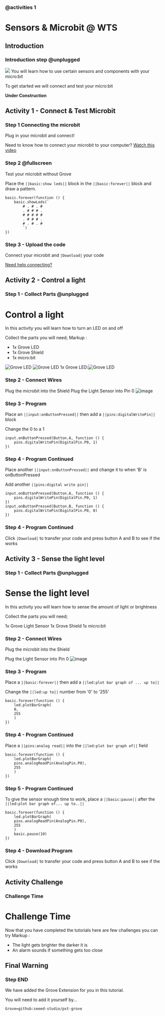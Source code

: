 ### @activities 1
# Sensors & Microbit @ WTS

## Introduction
### Introduction step @unplugged
<!---  @unplugged Deprecated use @showdialog --->
![](https://www.whittleseatechschool.vic.edu.au/wp-content/uploads/2020/07/WTS-2019-logo.png)
You will learn how to use certain sensors and components with your micro:bit

To get started we will connect and test your micro:bit

**Under Construction**




<!---------------------------------------------------------------  
-------------------------  NEW ACTIVITY -------------------------
----------------------------------------------------------------->
## Activity 1 - Connect & Test Microbit
<!---  Designed to test if the microbit is working --->
### Step 1 Connecting the microbit 
Plug in your microbit and connect!

Need to know how to connect your microbit to your computer? [Watch this video](https://www.youtube.com/watch?v=qSjMDG84bMY)

### Step 2 @fullscreen
Test your microbit without Grove

Place the ``||basic:show leds||`` block in the ``||basic:forever||`` block and draw a pattern.
```blocks
basic.forever(function () {
    basic.showLeds(`
        # . # . #
        . # # # .
        # # # # #
        . # # # .
        # . # . #
        `)
})
```
### Step 3 - Upload the code
Connect your microbit and ``|Download|`` your code 

[Need help connecting?](https://www.youtube.com/watch?v=qSjMDG84bMY)






<!---------------------------------------------------------------  
-------------------------  NEW ACTIVITY -------------------------
----------------------------------------------------------------->
## Activity 2 - Control a light
### Step 1 - Collect Parts @unplugged
Control a light
=============
In this activity you will learn how to turn an LED on and off

Collect the parts you will need;
Markup : 
* 1x Grove LED
* 1x Grove Shield
* 1x micro:bit

![](https://raw.githubusercontent.com/CarlTS/grove-sensor-tutorial/master/images/GroveSensors/GroveLED-lbl.png "Grove LED")
![](https://raw.githubusercontent.com/CarlTS/grove-sensor-tutorial/master/images/GroveSensors/GroveLED.png "Grove LED")
1x Grove LED:![](https://raw.githubusercontent.com/CarlTS/grove-sensor-tutorial/master/images/GroveSensors/GroveLED.png "Grove LED")








<!---------------------------------------------------------------  
-------------------------  NEW ACTIVITY -------------------------
----------------------------------------------------------------->
### Step 2 - Connect Wires
Plug the microbit into the Shield 
Plug the Light Sensor into Pin 0
![image](https://raw.githubusercontent.com/CarlTS/grove-sensor-tutorial/master/images/lightsensor.jpg)

### Step 3 - Program
Place an ``||input:onButtonPressed||`` then add a ``||pins:digitalWritePin||`` block

Change the 0 to a 1
```blocks
input.onButtonPressed(Button.A, function () {
    pins.digitalWritePin(DigitalPin.P0, 1)
})
```


### Step 4 - Program Continued
Place another ``||input:onButtonPressed||`` and change it to when 'B' is onButtonPressed

Add another ``||pins:digital write pin||``


```blocks
input.onButtonPressed(Button.A, function () {
    pins.digitalWritePin(DigitalPin.P0, 1)
})
input.onButtonPressed(Button.B, function () {
    pins.digitalWritePin(DigitalPin.P0, 0)
})
```

### Step 4 - Program Continued
Click ``|Download|`` to transfer your code and press button A and B to see if the works 





<!---  NEW ACTIVITY --->
## Activity 3 - Sense the light level

### Step 1 - Collect Parts @unplugged
Sense the light level
=============
In this activity you will learn how to sense the amount of light or brightness

Collect the parts you will need;

1x Grove Light Sensor
1x Grove Shield
1x micro:bit

### Step 2 - Connect Wires
Plug the microbit into the Shield 

Plug the Light Sensor into Pin 0
![image](https://raw.githubusercontent.com/CarlTS/grove-sensor-tutorial/master/images/lightsensor.jpg)

### Step 3 - Program
Place a ``||basic:forever||`` then add a ``||led:plot bar graph of ... up to||``

Change the ``||led:up to||`` number from '0' to '255' 

```blocks
basic.forever(function () {
    led.plotBarGraph(
    0,
    255
    )
})
```
### Step 4 - Program Continued
Place a ``||pins:analog read||`` into the ``||led:plot bar graph of||`` field

```blocks
basic.forever(function () {
    led.plotBarGraph(
    pins.analogReadPin(AnalogPin.P0),
    255
    )
})
```
### Step 5 - Program Continued
To give the sensor enough time to work, place a ``||basic:pause||`` after the ``||led:plot bar graph of... up to..||``

```blocks
basic.forever(function () {
    led.plotBarGraph(
    pins.analogReadPin(AnalogPin.P0),
    255
    )
    basic.pause(10)
})
```

### Step 4 - Download Program
Click ``|Download|`` to transfer your code and press button A and B to see if the works 





## Activity Challenge
### Challenge Time
Challenge Time
===========
Now that you have completed the tutorials here are few challenges you can try
Markup : 
* The light gets brighter the darker it is
* An alarm sounds if something gets too close 





## Final Warning
### Step END
We have added the Grove Extension for you in this tutorial.

You will need to add it yourself by...


```package
Grove=github:seeed-studio/pxt-grove
```